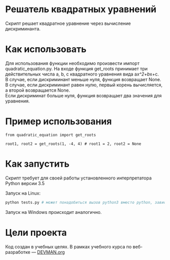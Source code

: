 # Решатель квадратных уравнений

Скрипт решает квадратное уравнение через вычисление дискриминанта.

# Как использовать

Для использования функции необходимо произвести импорт quadratic_equation.py. На входе функция get_roots принимает три действительных числа a, b, c квадратного уравнения вида a*x^2+b*x+c.  
В случае, если дискриминант меньше нуля, функция возвращает None.  
В случае, если дискриминант равен нулю, первый корень вычисляется, а второй возвращается None.  
Если дискриминат больше нуля, функция возвращает два значения для уравнения.

# Пример использования

```
from quadratic_equation import get_roots

root1, root2 = get_roots(1, -4, 4) # root1 = 2, root2 = None

```

# Как запустить

Скрипт требует для своей работы установленного интерпретатора Python версии 3.5

Запуск на Linux:

```bash
python tests.py # может понадобиться вызов python3 вместо python, зависит от настроек операционной системы
```

Запуск на Windows происходит аналогично.

# Цели проекта

Код создан в учебных целях. В рамках учебного курса по веб-разработке ― [DEVMAN.org](https://devman.org)
